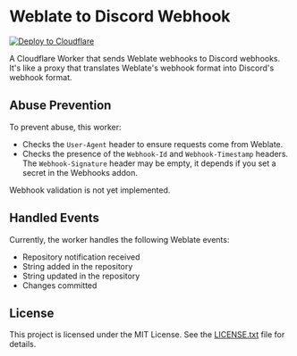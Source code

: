 # Weblate to Discord Webhook

[![Deploy to Cloudflare](https://deploy.workers.cloudflare.com/button)](https://deploy.workers.cloudflare.com/?url=https://github.com/CuteTenshii/weblate-discord-webhook)

A Cloudflare Worker that sends Weblate webhooks to Discord webhooks. It's like a proxy that translates Weblate's webhook format into Discord's webhook format.

## Abuse Prevention

To prevent abuse, this worker:
- Checks the `User-Agent` header to ensure requests come from Weblate.
- Checks the presence of the `Webhook-Id` and `Webhook-Timestamp` headers.
  The `Webhook-Signature` header may be empty, it depends if you set a secret in the Webhooks addon.

Webhook validation is not yet implemented.

## Handled Events

Currently, the worker handles the following Weblate events:
- Repository notification received
- String added in the repository
- String updated in the repository
- Changes committed

## License

This project is licensed under the MIT License. See the [LICENSE.txt](LICENSE.txt) file for details.